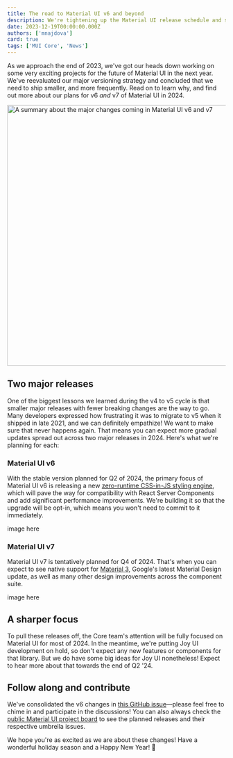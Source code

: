 ```yaml
---
title: The road to Material UI v6 and beyond
description: We're tightening up the Material UI release schedule and shipping two major versions in 2024. Here's what to expect.
date: 2023-12-19T00:00:00.000Z
authors: ['mnajdova']
card: true
tags: ['MUI Core', 'News']
---
```


As we approach the end of 2023, we've got our heads down working on some very exciting projects for the future of Material UI in the next year.
We've reevaluated our major versioning strategy and concluded that we need to ship smaller, and more frequently.
Read on to learn why, and find out more about our plans for v6 _and_ v7 of Material UI in 2024.

<img alt="A summary about the major changes coming in Material UI v6 and v7" src="/static/blog/2023-material-ui-v6-and-beyond/post-header.jpg" width="1200" height="600" loading="lazy" />

## Two major releases

One of the biggest lessons we learned during the v4 to v5 cycle is that smaller major releases with fewer breaking changes are the way to go.
Many developers expressed how frustrating it was to migrate to v5 when it shipped in late 2021, and we can definitely empathize!
We want to make sure that never happens again.
That means you can expect more gradual updates spread out across two major releases in 2024.
Here's what we're planning for each:

### Material UI v6

With the stable version planned for Q2 of 2024, the primary focus of Material UI v6 is releasing a new [zero-runtime CSS-in-JS styling engine](https://github.com/mui/material-ui/issues/38137), which will pave the way for compatibility with React Server Components and add significant performance improvements.
We're building it so that the upgrade will be opt-in, which means you won't need to commit to it immediately.

image here

### Material UI v7

Material UI v7 is tentatively planned for Q4 of 2024.
That's when you can expect to see native support for [Material 3](https://m3.material.io/), Google's latest Material Design update, as well as many other design improvements across the component suite.

image here

## A sharper focus

To pull these releases off, the Core team's attention will be fully focused on Material UI for most of 2024.
In the meantime, we're putting Joy UI development on hold, so don't expect any new features or components for that library.
But we do have some big ideas for Joy UI nonetheless!
Expect to hear more about that towards the end of Q2 '24.

## Follow along and contribute

We've consolidated the v6 changes in [this GitHub issue](https://github.com/mui/material-ui/issues/30660)—please feel free to chime in and participate in the discussions!
You can also always check the [public Material UI project board](https://github.com/orgs/mui/projects/18/views/5) to see the planned releases and their respective umbrella issues.

We hope you're as excited as we are about these changes!
Have a wonderful holiday season and a Happy New Year! 🎉
